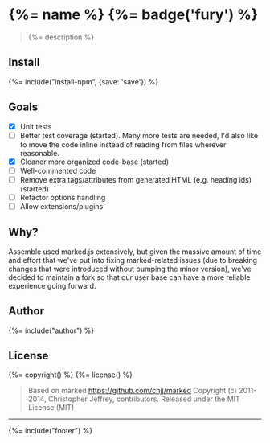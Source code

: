 # {%= name %} {%= badge('fury') %}

> {%= description %}

## Install

{%= include("install-npm", {save: 'save'}) %}

## Goals

- [x] Unit tests
- [ ] Better test coverage (started). Many more tests are needed, I'd also like to move the code inline instead of reading from files wherever reasonable.
- [x] Cleaner more organized code-base (started)
- [ ] Well-commented code
- [ ] Remove extra tags/attributes from generated HTML (e.g. heading ids) (started)
- [ ] Refactor options handling
- [ ] Allow extensions/plugins

## Why?

Assemble used marked.js extensively, but given the massive amount of time and effort that we've put into fixing marked-related issues (due to breaking changes that were introduced without bumping the minor version), we've decided to maintain a fork so that our user base can have a more reliable experience going forward.

## Author

{%= include("author") %}

## License

{%= copyright() %}
{%= license() %}

> Based on marked <https://github.com/chjj/marked>
> Copyright (c) 2011-2014, Christopher Jeffrey, contributors.
> Released under the MIT License (MIT)

***

{%= include("footer") %}